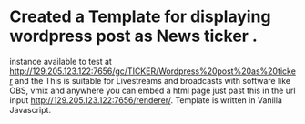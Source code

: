 # Created a Template for displaying wordpress post as News ticker .
instance available to test at http://129.205.123.122:7656/gc/TICKER/Wordpress%20post%20as%20ticker and the 
This is suitable for Livestreams and broadcasts with software like OBS, vmix and anywhere you can embed a html page just past this in the url input http://129.205.123.122:7656/renderer/.
Template is written in Vanilla Javascript.


